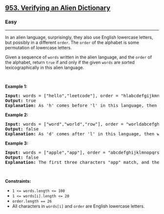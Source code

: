 <h2><a href="https://leetcode.com/problems/verifying-an-alien-dictionary/">953. Verifying an Alien Dictionary</a></h2><h3>Easy</h3><hr><div style="user-select: auto;"><p style="user-select: auto;">In an alien language, surprisingly, they also use English lowercase letters, but possibly in a different <code style="user-select: auto;">order</code>. The <code style="user-select: auto;">order</code> of the alphabet is some permutation of lowercase letters.</p>

<p style="user-select: auto;">Given a sequence of <code style="user-select: auto;">words</code> written in the alien language, and the <code style="user-select: auto;">order</code> of the alphabet, return <code style="user-select: auto;">true</code> if and only if the given <code style="user-select: auto;">words</code> are sorted lexicographically in this alien language.</p>

<p style="user-select: auto;">&nbsp;</p>
<p style="user-select: auto;"><strong style="user-select: auto;">Example 1:</strong></p>

<pre style="user-select: auto;"><strong style="user-select: auto;">Input:</strong> words = ["hello","leetcode"], order = "hlabcdefgijkmnopqrstuvwxyz"
<strong style="user-select: auto;">Output:</strong> true
<strong style="user-select: auto;">Explanation: </strong>As 'h' comes before 'l' in this language, then the sequence is sorted.
</pre>

<p style="user-select: auto;"><strong style="user-select: auto;">Example 2:</strong></p>

<pre style="user-select: auto;"><strong style="user-select: auto;">Input:</strong> words = ["word","world","row"], order = "worldabcefghijkmnpqstuvxyz"
<strong style="user-select: auto;">Output:</strong> false
<strong style="user-select: auto;">Explanation: </strong>As 'd' comes after 'l' in this language, then words[0] &gt; words[1], hence the sequence is unsorted.
</pre>

<p style="user-select: auto;"><strong style="user-select: auto;">Example 3:</strong></p>

<pre style="user-select: auto;"><strong style="user-select: auto;">Input:</strong> words = ["apple","app"], order = "abcdefghijklmnopqrstuvwxyz"
<strong style="user-select: auto;">Output:</strong> false
<strong style="user-select: auto;">Explanation: </strong>The first three characters "app" match, and the second string is shorter (in size.) According to lexicographical rules "apple" &gt; "app", because 'l' &gt; '∅', where '∅' is defined as the blank character which is less than any other character (<a href="https://en.wikipedia.org/wiki/Lexicographical_order" target="_blank" style="user-select: auto;">More info</a>).
</pre>

<p style="user-select: auto;">&nbsp;</p>
<p style="user-select: auto;"><strong style="user-select: auto;">Constraints:</strong></p>

<ul style="user-select: auto;">
	<li style="user-select: auto;"><code style="user-select: auto;">1 &lt;= words.length &lt;= 100</code></li>
	<li style="user-select: auto;"><code style="user-select: auto;">1 &lt;= words[i].length &lt;= 20</code></li>
	<li style="user-select: auto;"><code style="user-select: auto;">order.length == 26</code></li>
	<li style="user-select: auto;">All characters in <code style="user-select: auto;">words[i]</code> and <code style="user-select: auto;">order</code> are English lowercase letters.</li>
</ul>
</div>